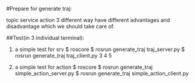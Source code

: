 #Prepare for generate traj:

topic service action 3 different way have different advantages and disadvantage which we should take care of.

##Test(in 3 individual terminal):

1. a simple test for srv
$ roscore
$ rosrun generate_traj traj_server.py
$ rosrun generate_traj traj_client.py 3 4 5

2. a simple test for action
$ roscore
$ rosrun generate_traj simple_action_server.py
$ rosrun generate_traj simple_action_client.py
